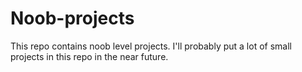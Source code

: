 # Noob-projects
This repo contains noob level projects. I'll probably put a lot of small projects in this repo in the near future.
